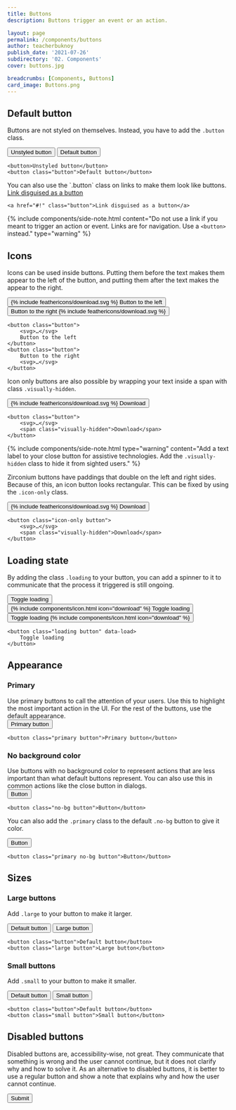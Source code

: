 ```yaml
---
title: Buttons
description: Buttons trigger an event or an action.

layout: page
permalink: /components/buttons
author: teacherbuknoy
publish_date: '2021-07-26'
subdirectory: '02. Components'
cover: buttons.jpg

breadcrumbs: [Components, Buttons]
card_image: Buttons.png
---
```


<h2 class="weight-light h3">Default button</h2>

Buttons are not styled on themselves. Instead, you have to add the `.button` class.

<article class="live-example">
    <div class="dim live-example__result">
        <button aria-hidden="true">Unstyled button</button>
        <button class="button" aria-hidden="true">Default button</button>
    </div>
    <div class="live-example__code">
        <pre class="code-snippet" data-prog-lang="html"><code data-language="html">&lt;button>Unstyled button&lt;/button>
&lt;button class="button">Default button&lt;/button></code></pre>
    </div>
</article>

<div class="padding-top-l"></div>
You can also use the `.button` class on links to make them look like buttons.

<article class="live-example">
    <div class="dim live-example__result">
        <a href="#!" class="button">Link disguised as a button</a>
    </div>
    <div class="live-example__code">
        <pre class="code-snippet" data-prog-lang="html"><code data-language="html">&lt;a href="#!" class="button">Link disguised as a button&lt;/a></code></pre>
    </div>
</article>

{% include components/side-note.html
        content="Do not use a link if you meant to trigger an action or event. Links are for navigation. Use a <code>&lt;button></code> instead."
        type="warning"
%}

<h2 class="weight-light h3">Icons</h2>

Icons can be used inside buttons. Putting them before the text makes them appear to the left of the button, and putting them after the text makes the appear to the right.

<article class="live-example">
    <div class="dim live-example__result">
        <div class="flex" aria-hidden="true">
            <button class="button">
                {% include feathericons/download.svg %}
                Button to the left
            </button>
            <button class="button">
                Button to the right
                {% include feathericons/download.svg %}
            </button>
        </div>
    </div>
    <div class="live-example__code">
        <pre class="code-snippet" data-prog-lang="html"><code data-language="html">&lt;button class="button">
    &lt;svg>&hellip;&lt;/svg>
    Button to the left
&lt;/button>
&lt;button class="button">
    Button to the right
    &lt;svg>&hellip;&lt;/svg>
&lt;/button></code></pre>
    </div>
</article>

Icon only buttons are also possible by wrapping your text inside a span with class `.visually-hidden`.

<article class="live-example">
    <div class="dim live-example__result">
        <button class="button" aria-hidden="true">
            {% include feathericons/download.svg %}
            <span class="visually-hidden">Download</span>
        </button>
    </div>
    <div class="live-example__code">
        <pre class="code-snippet" data-prog-lang="html"><code data-language="html">&lt;button class="button">
    &lt;svg>&hellip;&lt;/svg>
    &lt;span class="visually-hidden">Download&lt;/span>
&lt;/button></code></pre>
    </div>
</article>

{% include components/side-note.html
    type="warning"
    content="Add a text label to your close button for assistive technologies. Add the <code>.visually-hidden</code> class to hide it from sighted users."
%}

Zirconium buttons have paddings that double on the left and right sides. Because of this, an icon button looks rectangular. This can be fixed by using the `.icon-only` class.

<article class="live-example">
    <div class="dim live-example__result">
        <button class="icon-only button" aria-hidden="true">
            {% include feathericons/download.svg %}
            <span class="visually-hidden">Download</span>
        </button>
    </div>
    <div class="live-example__code">
        <pre class="code-snippet" data-prog-lang="html"><code data-language="html">&lt;button class="icon-only button">
    &lt;svg>&hellip;&lt;/svg>
    &lt;span class="visually-hidden">Download&lt;/span>
&lt;/button></code></pre>
    </div>
</article>

<h2 class="weight-light h3">Loading state</h2>

By adding the class `.loading` to your button, you can add a spinner to it to communicate that the process it triggered is still ongoing.

<article class="live-example">
    <div class="dim live-example__result">
        <div class="flex" aria-hidden="true">
            <button class="button" data-load>
                Toggle loading
            </button>
            <button class="button" data-load>
                {% include components/icon.html icon="download" %}
                Toggle loading
            </button>
            <button class="button" data-load>
                Toggle loading
                {% include components/icon.html icon="download" %}
            </button>
        </div>
    </div>
    <div class="live-example__code">
        <pre class="code-snippet" data-prog-lang="html"><code data-language="html">&lt;button class="loading button" data-load>
    Toggle loading
&lt;/button></code></pre>
    </div>
</article>

<script>
    document.querySelectorAll('button[data-load]')
        .forEach(button => {
            button.addEventListener('click', function(e) {
                button.classList.toggle('loading')
            })
        })
</script>

<h2 class="weight-light h3">Appearance</h2>
<h3 class="h4">Primary</h3>
Use primary buttons to call the attention of your users. Use this to highlight the most important action in the UI. For the rest of the buttons, use the default appearance.

<article class="live-example">
    <div class="live-example__result">
        <button class="primary button" aria-hidden="true">Primary button</button>
    </div>
    <div class="live-example__code">
        <pre class="code-snippet" data-prog-lang="html"><code data-language="html">&lt;button class="primary button">Primary button&lt;/button></code></pre>
    </div>
</article>

<h3 class="h4">No background color</h3>
Use buttons with no background color to represent actions that are less important than what default buttons represent. You can also use this in common actions like the close button in dialogs.



<article class="live-example">
    <div class="live-example__result">
        <button class="no-bg button" aria-hidden="true">Button</button>
    </div>
    <div class="live-example__code">
        <pre class="code-snippet" data-prog-lang="html"><code data-language="html">&lt;button class="no-bg button">Button&lt;/button></code></pre>
    </div>
</article>

You can also add the `.primary` class to the default `.no-bg` button to give it color.

<article class="live-example">
    <div class="live-example__result">
        <button class="primary no-bg button" aria-hidden="true">Button</button>
    </div>
    <div class="live-example__code">
        <pre class="code-snippet" data-prog-lang="html"><code data-language="html">&lt;button class="primary no-bg button">Button&lt;/button></code></pre>
    </div>
</article>

<h2 class="weight-light h3">Sizes</h2>
<h3 class="h5">Large buttons</h3>

Add `.large` to your button to make it larger.

<article class="live-example">
    <div class="live-example__result">
        <div class="flex">
            <button class="button">Default button</button>
            <button class="large button">Large button</button>
        </div>
    </div>
    <div class="live-example__code">
        <pre class="code-snippet" data-prog-lang="html"><code data-language="html">&lt;button class="button">Default button&lt;/button>
&lt;button class="large button">Large button&lt;/button></code></pre>
    </div>
</article>

<h3 class="h4">Small buttons</h3>

Add `.small` to your button to make it smaller.

<article class="live-example">
    <div class="live-example__result">
        <div class="flex">
            <button class="button">Default button</button>
            <button class="small button">Small button</button>
        </div>
    </div>
    <div class="live-example__code">
        <pre class="code-snippet" data-prog-lang="html"><code data-language="html">&lt;button class="button">Default button&lt;/button>
&lt;button class="small button">Small button&lt;/button></code></pre>
    </div>
</article>

<h2 class="weight-light h3">Disabled buttons</h2>

Disabled buttons are, accessibility-wise, not great. They communicate that something is wrong and the user cannot continue, but it does not clarify why and how to solve it. As an alternative to disabled buttons, it is better to use a regular button and show a note that explains why and how the user cannot continue.

<article class="live-example">
    <div class="live-example__result">
        <button class="button" data-show="hide-1">Submit</button>
        <p id="hide-1" class="text-error" hidden>You have not filled all required information.</p>
    </div>
</article>